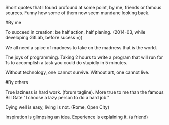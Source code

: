 Short quotes that I found profound at some point, by me, friends or famous sources. Funny how some of them now seem mundane looking back.

#By me

To succeed in creation: be half action, half planing. (2014-03, while developing GitLab, before sucess =))

We all need a spice of madness to take on the madness that is the world.

The joys of programming. Taking 2 hours to write a program that will run for 1s to accomplish a task you could do stupidly in 5 minutes.

Without technology, one cannot survive. Without art, one cannot live.

#By others

True laziness is hard work. (forum tagline). More true to me than the famous Bill Gate "I choose a lazy person to do a hard job."

Dying well is easy, living is not. (Rome, Open City)

Inspiration is glimpsing an idea. Experience is explaining it. (a friend)

